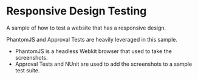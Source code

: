 # Responsive Design Testing

A sample of how to test a website that has a responsive design.

PhantomJS and Approval Tests are heavily leveraged in this sample.

* PhantomJS is a headless Webkit browser that used to take the screenshots.
* Approval Tests and NUnit are used to add the screenshots to a sample test suite.